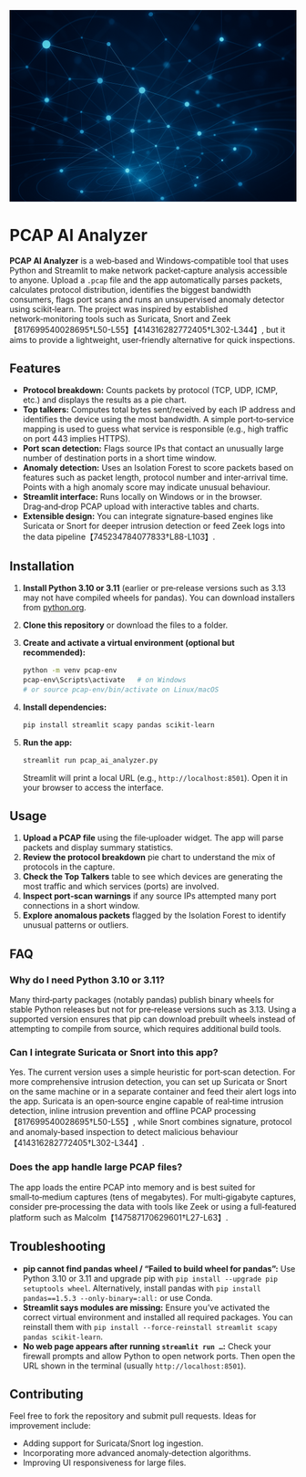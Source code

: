 <!-- Cover image -->
![Cover](cover.png)

# PCAP AI Analyzer

**PCAP AI Analyzer** is a web‑based and Windows‑compatible tool that uses Python and Streamlit to make network packet‑capture analysis accessible to anyone.  Upload a `.pcap` file and the app automatically parses packets, calculates protocol distribution, identifies the biggest bandwidth consumers, flags port scans and runs an unsupervised anomaly detector using scikit‑learn.  The project was inspired by established network‑monitoring tools such as Suricata, Snort and Zeek【817699540028695†L50-L55】【414316282772405†L302-L344】, but it aims to provide a lightweight, user‑friendly alternative for quick inspections.

## Features

- **Protocol breakdown:** Counts packets by protocol (TCP, UDP, ICMP, etc.) and displays the results as a pie chart.
- **Top talkers:** Computes total bytes sent/received by each IP address and identifies the device using the most bandwidth.  A simple port‑to‑service mapping is used to guess what service is responsible (e.g., high traffic on port 443 implies HTTPS).
- **Port scan detection:** Flags source IPs that contact an unusually large number of destination ports in a short time window.
- **Anomaly detection:** Uses an Isolation Forest to score packets based on features such as packet length, protocol number and inter‑arrival time.  Points with a high anomaly score may indicate unusual behaviour.
- **Streamlit interface:** Runs locally on Windows or in the browser.  Drag‑and‑drop PCAP upload with interactive tables and charts.
- **Extensible design:** You can integrate signature‑based engines like Suricata or Snort for deeper intrusion detection or feed Zeek logs into the data pipeline【745234784077833†L88-L103】.

## Installation

1. **Install Python 3.10 or 3.11** (earlier or pre‑release versions such as 3.13 may not have compiled wheels for pandas).  You can download installers from [python.org](https://www.python.org/downloads/windows/).
2. **Clone this repository** or download the files to a folder.
3. **Create and activate a virtual environment (optional but recommended):**

   ```bash
   python -m venv pcap-env
   pcap-env\Scripts\activate   # on Windows
   # or source pcap-env/bin/activate on Linux/macOS
   ```

4. **Install dependencies:**

   ```bash
   pip install streamlit scapy pandas scikit-learn
   ```

5. **Run the app:**

   ```bash
   streamlit run pcap_ai_analyzer.py
   ```

   Streamlit will print a local URL (e.g., `http://localhost:8501`).  Open it in your browser to access the interface.

## Usage

1. **Upload a PCAP file** using the file‑uploader widget.  The app will parse packets and display summary statistics.
2. **Review the protocol breakdown** pie chart to understand the mix of protocols in the capture.
3. **Check the Top Talkers** table to see which devices are generating the most traffic and which services (ports) are involved.
4. **Inspect port‑scan warnings** if any source IPs attempted many port connections in a short window.
5. **Explore anomalous packets** flagged by the Isolation Forest to identify unusual patterns or outliers.

## FAQ

### Why do I need Python 3.10 or 3.11?

Many third‑party packages (notably pandas) publish binary wheels for stable Python releases but not for pre‑release versions such as 3.13.  Using a supported version ensures that pip can download prebuilt wheels instead of attempting to compile from source, which requires additional build tools.

### Can I integrate Suricata or Snort into this app?

Yes.  The current version uses a simple heuristic for port‑scan detection.  For more comprehensive intrusion detection, you can set up Suricata or Snort on the same machine or in a separate container and feed their alert logs into the app.  Suricata is an open‑source engine capable of real‑time intrusion detection, inline intrusion prevention and offline PCAP processing【817699540028695†L50-L55】, while Snort combines signature, protocol and anomaly‑based inspection to detect malicious behaviour【414316282772405†L302-L344】.

### Does the app handle large PCAP files?

The app loads the entire PCAP into memory and is best suited for small‑to‑medium captures (tens of megabytes).  For multi‑gigabyte captures, consider pre‑processing the data with tools like Zeek or using a full‑featured platform such as Malcolm【147587170629601†L27-L63】.

## Troubleshooting

- **pip cannot find pandas wheel / “Failed to build wheel for pandas”:** Use Python 3.10 or 3.11 and upgrade pip with `pip install --upgrade pip setuptools wheel`.  Alternatively, install pandas with `pip install pandas==1.5.3 --only-binary=:all:` or use Conda.
- **Streamlit says modules are missing:** Ensure you’ve activated the correct virtual environment and installed all required packages.  You can reinstall them with `pip install --force-reinstall streamlit scapy pandas scikit-learn`.
- **No web page appears after running `streamlit run …`:** Check your firewall prompts and allow Python to open network ports.  Then open the URL shown in the terminal (usually `http://localhost:8501`).

## Contributing

Feel free to fork the repository and submit pull requests.  Ideas for improvement include:

- Adding support for Suricata/Snort log ingestion.
- Incorporating more advanced anomaly‑detection algorithms.
- Improving UI responsiveness for large files.
